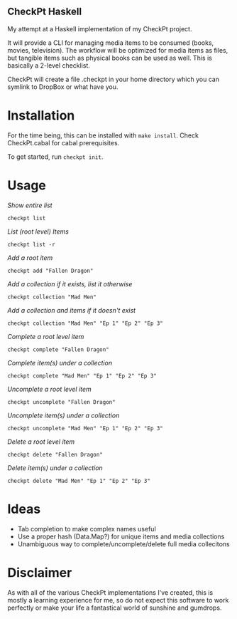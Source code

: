 CheckPt Haskell
---------------

My attempt at a Haskell implementation of my CheckPt project.

It will provide a CLI for managing media items to be consumed (books, movies,
television). The workflow will be optimized for media items as files, but
tangible items such as physical books can be used as well. This is basically a
2-level checklist.

CheckPt will create a file .checkpt in your home directory which you can
symlink to DropBox or what have you.

Installation
============
For the time being, this can be installed with `make install`. Check
CheckPt.cabal for cabal prerequisites.

To get started, run `checkpt init`.

Usage
=====
*Show entire list*

`checkpt list`

*List (root level) Items*

`checkpt list -r`

*Add a root item*

`checkpt add "Fallen Dragon"`

*Add a collection if it exists, list it otherwise*

`checkpt collection "Mad Men"`

*Add a collection and items if it doesn't exist*

`checkpt collection "Mad Men" "Ep 1" "Ep 2" "Ep 3"`

*Complete a root level item*

`checkpt complete "Fallen Dragon"`

*Complete item(s) under a collection*

`checkpt complete "Mad Men" "Ep 1" "Ep 2" "Ep 3"`

*Uncomplete a root level item*

`checkpt uncomplete "Fallen Dragon"`

*Uncomplete item(s) under a collection*

`checkpt uncomplete "Mad Men" "Ep 1" "Ep 2" "Ep 3"`

*Delete a root level item*

`checkpt delete "Fallen Dragon"`

*Delete item(s) under a collection*

`checkpt delete "Mad Men" "Ep 1" "Ep 2" "Ep 3"`

Ideas
=====
* Tab completion to make complex names useful
* Use a proper hash (Data.Map?) for unique items and media collections
* Unambiguous way to complete/uncomplete/delete full media collecitons

Disclaimer
==========
As with all of the various CheckPt implementations I've created, this is mostly
a learning experience for me, so do not expect this software to work perfectly
or make your life a fantastical world of sunshine and gumdrops.
